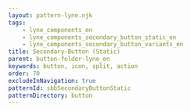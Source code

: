 ```yaml
---
layout: pattern-lyne.njk
tags: 
    - lyne_components_en
    - lyne_components_secondary_button_static_en
    - lyne_components_secondary_button_variants_en
title: Secondary-Button (Static)
parent: button-folder-lyne_en
keywords: button, icon, split, action
order: 70
excludeInNavigation: true
patternId: sbbSecondaryButtonStatic
patternDirectory: button
---
```

